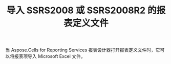 ﻿---
title: 导入 SSRS2008 或 SSRS2008R2 的报表定义文件
type: docs
weight: 20
url: /zh/reportingservices/import-report-definition-file-for-ssrs2008-or-ssrs2008r2/
---
当 Aspose.Cells for Reporting Services 报表设计器打开报表定义文件时，它可以将报表项导入 Microsoft Excel 文件。
